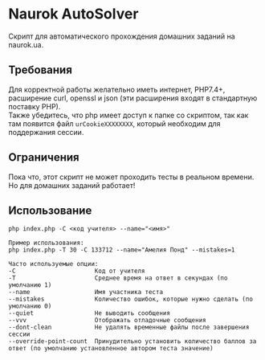 # Naurok AutoSolver
Скрипт для автоматического прохождения домашних заданий на naurok.ua.

## Требования
Для корректной работы желательно иметь интернет, PHP7.4+, расширение curl, openssl и json (эти расширения входят в стандартную поставку PHP). \
Также убедитесь, что php имеет доступ к папке со скриптом, так как там появится файл `urCookieXXXXXXXX`, который необходим для поддержания сессии.

## Ограничения
Пока что, этот скрипт не может проходить тесты в реальном времени. Но для домашних заданий работает!

## Использование
`php index.php -C <код учителя> --name="<имя>"`
```
Пример использования:
php index.php -T 30 -C 133712 --name="Амелия Понд" --mistakes=1

Часто используемые опции:
-C                      Код от учителя
-T                      Среднее время на ответ в секундах (по умолчанию 1)
--name                  Имя участника теста
--mistakes              Количество ошибок, которые нужно сделать (по умолчанию 0)
--quiet                 Не выводить сообщения
--vvv                   Отображать отладочные сообщения
--dont-clean            Не удалять временные файлы после завершения сессии
--override-point-count  Принудительно установить количество баллов за ответ (по умолчанию установленное автором теста значение)
```
